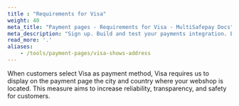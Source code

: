 ```yaml
---
title : "Requirements for Visa"
weight: 40
meta_title: "Payment pages - Requirements for Visa - MultiSafepay Docs"
meta_description: "Sign up. Build and test your payments integration. Explore our products and services. Use our API Reference, SDKs, and wrappers. Get support."
read_more: '.'
aliases:
    - /tools/payment-pages/visa-shows-address
---
```


When customers select Visa as payment method, Visa requires us to display on the payment page the city and country where your webshop is located. This measure aims to increase reliability, transparency, and safety for customers. 

